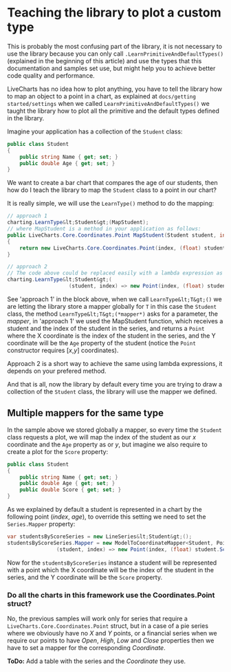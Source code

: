# Teaching the library to plot a custom type

This is probably the most confusing part of the library, it is not necessary to use the library because you can only call `.LearnPrimitiveAndDefaultTypes()` (explained in the beginning of this article) and use the types that this documentation and samples set use, but might help you to achieve better code quality and performance.

LiveCharts has no idea how to plot anything, you have to tell the library how to map an object to a point in a chart, as explained at `docs/getting started/settings` when we called `LearnPrimitiveAndDefaultTypes()` we taught the library how to plot all the primitive and the default types defined in the library.

Imagine your application has a collection of the `Student` class:

```c#
public class Student
{
    public string Name { get; set; }
    public double Age { get; set; }
}
```

We want to create a bar chart that compares the age of our students, then how do I teach the library to map the `Student` class to a point in our chart?

It is really simple, we will use the `LearnType()` method to do the mapping:

```c#
// approach 1
charting.LearnType&lt;Student&gt;(MapStudent);
// where MapStudent is a method in your application as follows:
public LiveCharts.Core.Coordinates.Point MapStudent(Student student, int index)
{
    return new LiveCharts.Core.Coordinates.Point(index, (float) student.Age);
}

// approach 2
// The code above could be replaced easily with a lambda expression as follows:
charting.LearnType&lt;Student&gt;(
                    (student, index) => new Point(index, (float) student.Age));
```

See 'approach 1' in the block above, when we call `LearnType&lt;T&gt;()` we are letting the library store a mapper globally for `T` in this case the `Student` class, the method `LearnType&lt;T&gt;(*mapper*)` asks for a parameter, the *mapper*, in 'approach 1' we used the MapStudent function, which receives a student and the index of the student in the series, and returns a `Point` where the X coordinate is the index of the student in the series, and the Y coordinate will be the `Age` property of the student (notice the `Point` constructor requires [*x*,*y*] coordinates).

Approach 2 is a short way to achieve the same using lambda expressions, it depends on your prefered method.

And that is all, now the library by default every time you are trying to draw a collection of the `Student` class, the library will use the mapper we defined.

## Multiple mappers for the same type

In the sample above we stored globally a mapper, so every time the `Student` class requests a plot, we will map the index of the student as our *x* coordinate and the `Age` property as or *y*, but imagine we also require to create a plot for the `Score` property:

```c#
public class Student
{
    public string Name { get; set; }
    public double Age { get; set; }
    public double Score { get; set; }
}
```

As we explained by default a student is represented in a chart by the following point (*index*, *age*), to override this setting we need to set the `Series.Mapper` property:

```c#
var studentsByScoreSeries = new LineSeries&lt;Student&gt;();
studentsByScoreSeries.Mapper = new ModelToCoordinateMapper<Student, Point>(
                (student, index) => new Point(index, (float) student.Score));
```

Now for the `studentsByScoreSeries` instance a student will be represented with a point which the X coordinate will be the index of the student in the series, and the Y coordinate will be the `Score` property.

### Do all the charts in this framework use the Coordinates.Point struct?

No, the previous samples will work only for series that require a `LiveCharts.Core.Coordinates.Point` struct, but in a case of a pie series where we obviously have no *X* and *Y* points, or a financial series when we require our points to have *Open*, *High*, *Low* and *Close* properties then we have to set a mapper for the corresponding *Coordinate*.

**ToDo:** Add a table with the series and the *Coordinate* they use.